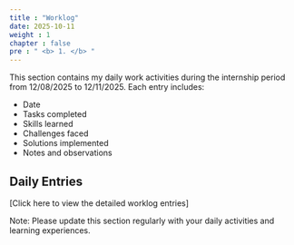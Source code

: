 ```yaml
---
title : "Worklog"
date: 2025-10-11
weight : 1 
chapter : false
pre : " <b> 1. </b> "
---
```


This section contains my daily work activities during the internship period from 12/08/2025 to 12/11/2025. Each entry includes:

- Date
- Tasks completed
- Skills learned
- Challenges faced
- Solutions implemented
- Notes and observations

## Daily Entries

[Click here to view the detailed worklog entries]

Note: Please update this section regularly with your daily activities and learning experiences.
